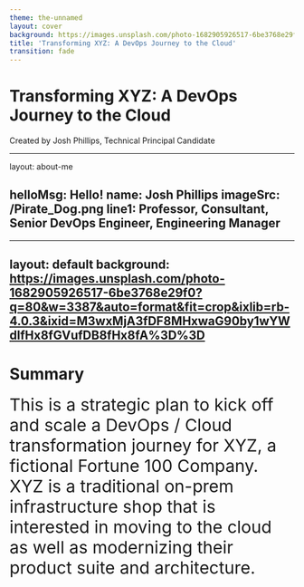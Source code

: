 ```yaml
---
theme: the-unnamed
layout: cover
background: https://images.unsplash.com/photo-1682905926517-6be3768e29f0?q=80&w=3387&auto=format&fit=crop&ixlib=rb-4.0.3&ixid=M3wxMjA3fDF8MHxwaG90by1wYWdlfHx8fGVufDB8fHx8fA%3D%3D
title: 'Transforming XYZ: A DevOps Journey to the Cloud'
transition: fade
---
```


# Transforming XYZ: A DevOps Journey to the Cloud
 <p class="fragment">Created by Josh Phillips, Technical Principal Candidate</p>

---
layout: about-me

helloMsg: Hello!
name: Josh Phillips
imageSrc: /Pirate_Dog.png
line1:  Professor, Consultant, Senior DevOps Engineer, Engineering Manager
---

---
layout: default
background: https://images.unsplash.com/photo-1682905926517-6be3768e29f0?q=80&w=3387&auto=format&fit=crop&ixlib=rb-4.0.3&ixid=M3wxMjA3fDF8MHxwaG90by1wYWdlfHx8fGVufDB8fHx8fA%3D%3D
---
#  Summary
<div style="font-size: 30px; width: 100%; height: 100vh; display: flex; justify-content: center; ">
This is a strategic plan to kick off and scale a DevOps / Cloud transformation journey for XYZ, a fictional Fortune 100 Company. XYZ is a traditional on-prem infrastructure shop that is interested in moving to the cloud as well as modernizing their product suite and architecture.
</div>

---
layout: cover
---
#  Current Challenges

---
layout: center
---
 # Long Lead and Cycle Times
 &nbsp;
- **Delayed Response:** Slower adaptation to market changes and customer needs.
- **Decreased Productivity:** Resources tied up in lengthy processes.
- **Reduced Innovation:** Less opportunity for iterative improvements and feedback.


---
layout: center
---
# Frequent Downtime & Incidents
&nbsp;
- **Operational Disruption:** Regular downtime affects both internal processes and customer experience.
- **Trust Erosion:** Repeated incidents can lead to loss of customer confidence and trust.
- **Resource Strain:** Increased demand on staff for firefighting rather than innovation.

---
layout: center
---
# Long Lead Times for the Creation of Environments
&nbsp;
- **Slows Deployment:** Increases time-to-market by delaying the setup of development and production environments.
- **Inconsistent Quality:** Reduces reliability and increases errors due to a lack of uniformity across different environments.
- **Resource Inefficiency:** Wastes time and effort, preventing teams from focusing on development rather than environment management.

---
layout: default
---
#  Strategy Overview

<div style="text-align:center;">
  <img class="r-stretch" src="https://assets-global.website-files.com/5c0ef0d637368ba8badd3577/5e5e7bb25a1ee854c1ee92dc_Ignite-Framework-Diagram.png" style="width:50%; height:50%; display:block; margin:auto;">
</div>
<i><center><h4>Ignite >> Plan >> Construct Foundation >> Lighthouse >> Scale >> Accelerate</h4></center></i>

---
layout: default
background: https://images.unsplash.com/photo-1548613112-7455315eef5f?q=80&w=3087&auto=format&fit=crop&ixlib=rb-4.0.3&ixid=M3wxMjA3fDB8MHxwaG90by1wYWdlfHx8fGVufDB8fHx8fA%3D%3D
---
# Phase Overview


[<a href="https://whimsical.com/xyz-delivery-schedule-XhvhhSaTo7oEaoDTLuQMR3" target="_blank"><img src="/Schedule.png" alt="Schedule" style="cursor: pointer; width: 50%; margin:auto; display:block; opacity: 0.9; filter: drop-shadow(0px 2px 4px rgba(0, 0, 0, 0.5));"></a>](https://whimsical.com/xyz-delivery-schedule-XhvhhSaTo7oEaoDTLuQMR3)

---
layout: center
---

# Phase 0: Ignite, Motivate, and Plan

&nbsp;

<u>**Details**</u>
- **Length:** 3-4 weeks
- **Contract:** Fixed Price
- **Objectives:** Assess infrastructure, develop cloud migration and DevOps roadmap.


&nbsp;
<img src="/Ignite_and_Motivate.png" alt="Ignite and Motivate" style="width: 25%; display: inline; margin: auto;">
<a href="https://whimsical.com/faster-software-delivery-at-xyz-VuycJuVns56zKN4PytbYEF"> Example Assessment</a>
&nbsp;



---
layout: center
---

# Phase 0 
<br>

**Deliverables**

- Conduct a thorough survey of the state of cultural, engineering, and operational challenges facing your current organization and receive a report detailing the state of engineering at XYZ and establishing realistic expectations for modernization.
- Create a lightweight plan including high-level milestones, metrics for success, and key teams poised for strategic cloud modernization. 


&nbsp;
<img src="/Plan.png" alt="Plan" style="width: 25%; display: inline; margin: auto;">
<a href="https://whimsical.com/xyz-strategy-to-kickoff-then-scale-653R4DcaJwCqNJVthHAaJf"> Example Plan</a>
  
---
layout: center
---
# Phase 1: Construct Delivery Foundation
&nbsp;
<u>**Details**</u>
- **Duration:** 4-5 Months
- **Objectives:** Implement pilot migration to AWS, establish scalable team model. 
- **Activities:** Deploy applications on AWS EKS, initiate DevOps training, create end-to-end pipeline integrations, and realtime software delivery metric dashboards.

---
# Phase 1: Construct Delivery Foundation

Building a cross-functional team to establish DevOps and Cloud capabilities at XYZ.


---

# Outcome 1: Enhance Team Proficiency

- **Objective:** Train XYZ's Mobile team in cloud-native technologies.
- **Action:** Regular training sessions and practical exercises.
- **Outcome:** Mobile team proficient in a production-like cloud environment.

---

# Outcome 2: Agile Release Cadence

- **Objective:** Increase deployment frequency for faster feature rollouts.
- **Action:** Transition from annual to bi-monthly releases.
- **Outcome:** Quicker market response and iterative development.

---

# Outcome 3: Infrastructure Standardization

- **Objective:** Standardize and automate environment configurations.
- **Action:** Implement Infrastructure as Code for consistency and auditability.
- **Outcome:** Reduced setup time and increased deployment reliability.

---

# Outcome 4: Regular Executive Reviews

- **Objective:** Align team progress with executive expectations.
- **Action:** Schedule regular meetings with leadership for metric and deliverable reviews.
- **Outcome:** Ensured support and alignment with overall transformation goals.

---

# Outcome 5: Code-Based Deliverables

- **Objective:** Ensure repeatability and auditability of all deliverables.
- **Action:** Deliver pipelines, infrastructure, and configurations as code.
- **Outcome:** Enhanced transparency and efficiency in development processes.

---

# Outcome 6: Pilot Deployment on AWS EKS

- **Objective:** Establish a robust pilot application on AWS.
- **Action:** Deploy the pilot with end-to-end pipeline integrations and standardized delivery.
- **Outcome:** Real-time metrics and insights into software delivery performance.

---

# Phase 1: Team Composition

- **XYZ Team:**
  - Operations members for CI/CD.
  - Mobile app delivery team members.
  - Product Owner.
- **Liatrio Team:**
  - Technical Principal.
  - Senior DevOps Engineers.

_Collaboration and expertise are crucial for successful transformation._

---
# Phase 2: Scaling and Expanding Engagement
- Duration: 6-12 Months
- Objectives: Broaden migration efforts, continuously demonstrate business value.
- Activities: Expand cloud migration, adapt and scale team compositions.

---

# Phase 3: Full Cloud Migration
- Duration: 6-12 Months
- Objectives: Broaden migration efforts, continuously demonstrate business value.
- Activities: Expand cloud migration, adapt and scale team compositions.

---

# Team Composition and Roles
- Initial Team: Liatrio’s Technical Principal, Senior DevOps Engineers, XYZ’s senior operations, development team representatives, Product Owner.
- Scaling Strategy: Adapt team sizes and compositions based on project needs.

---

# Key Milestones
- Initial Assessment: 1 Month
- Pilot Project Success: 3 Months
- 50% Application Migration: 6 Months
- Full-Scale Migration and Optimization: 12 Months

---

# Success Metrics and Measurement
- Deployment Frequency: Increase to bi-weekly.
- Operational Efficiency: 50% reduction in setup times, 30% decrease in incidents.
- DORA Metrics: Deployment frequency, lead time, change failure rate, MTTR.
- Adoption and Scaling: 75% adoption of new practices by end of Phase 2.

---

# Organizational Alignment
- Aligning with XYZ’s broader business objectives.
- Promoting cross-functional collaboration for overall success.

---

# Conclusion
- This plan aims to transform XYZ's technical landscape and operational culture.
- Focusing on continuous improvement, collaboration, and efficiency.
- Positioning XYZ for market competitiveness and operational excellence.

---

# Questions & Answers
- ## ? 

---

## Thank You!
- Josh Phillips
